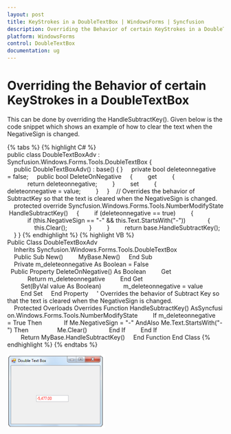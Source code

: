 ```yaml
---
layout: post
title: KeyStrokes in a DoubleTextBox | WindowsForms | Syncfusion
description: Overriding the Behavior of certain KeyStrokes in a DoubleTextBox
platform: WindowsForms
control: DoubleTextBox
documentation: ug
---
```

# Overriding the Behavior of certain KeyStrokes in a DoubleTextBox

This can be done by overriding the HandleSubtractKey(). Given below is the code snippet which shows an example of how to clear the text when the NegativeSign is changed.

{% tabs %}
{% highlight C# %}  
public class DoubleTextBoxAdv : Syncfusion.Windows.Forms.Tools.DoubleTextBox
{
    public DoubleTextBoxAdv() : base() { }
    private bool deleteonnegative = false;
    public bool DeleteOnNegative
    {
        get
        {
            return deleteonnegative;
        }
        set
        {
            deleteonnegative = value;
        }
    }
    // Overrides the behavior of SubtractKey so that the text is cleared when the NegativeSign is changed.
    protected override Syncfusion.Windows.Forms.Tools.NumberModifyState HandleSubtractKey()
    {
        if (deleteonnegative == true)
        {
            if (this.NegativeSign == "-" && this.Text.StartsWith("-"))
            {
                this.Clear();
            }
        }
        return base.HandleSubtractKey();
    }
}
{% endhighlight %}
{% highlight VB %} 
Public Class DoubleTextBoxAdv
    Inherits Syncfusion.Windows.Forms.Tools.DoubleTextBox
    Public Sub New()
        MyBase.New()
    End Sub
    Private m_deleteonnegative As Boolean = False
    Public Property DeleteOnNegative() As Boolean
        Get
            Return m_deleteonnegative
        End Get
        Set(ByVal value As Boolean)
            m_deleteonnegative = value
        End Set
    End Property
    ' Overrides the behavior of Subtract Key so that the text is cleared when the NegativeSign is changed.
    Protected Overloads Overrides Function HandleSubtractKey() AsSyncfusion.Windows.Forms.Tools.NumberModifyState
        If m_deleteonnegative = True Then
            If Me.NegativeSign = "-" AndAlso Me.Text.StartsWith("-") Then
                Me.Clear()
            End If
        End If
        Return MyBase.HandleSubtractKey()
    End Function
End Class
{% endhighlight %}
{% endtabs %}

![Double text box key strokes](DoubleTextBox-images/DoubleTextBox_img5.png)

